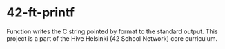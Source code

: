 # 42-ft-printf
Function writes the C string pointed by format to the standard output. This project is a part of the Hive Helsinki (42 School Network) core curriculum.
